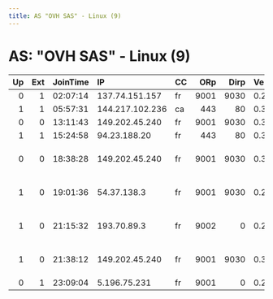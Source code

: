 ```yaml
---
title: AS "OVH SAS" - Linux (9)
---
```


# AS: "OVH SAS" - Linux (9)

|   Up |   Ext | JoinTime   | IP              | CC   |   ORp |   Dirp | Version   | Contact                      | Nickname           |   eFamMembers |
|-----:|------:|:-----------|:----------------|:-----|------:|-------:|:----------|:-----------------------------|:-------------------|--------------:|
|    0 |     1 | 02:07:14   | 137.74.151.157  | fr   |  9001 |   9030 | 0.2.5.14  | None                         | Unnamed            |             1 |
|    1 |     1 | 05:57:31   | 144.217.102.236 | ca   |   443 |     80 | 0.3.0.10  | None                         | YESIHACK           |             1 |
|    0 |     0 | 13:11:43   | 149.202.45.240  | fr   |  9001 |   9030 | 0.3.1.8   | None                         | HypothermicServers |             1 |
|    1 |     1 | 15:24:58   | 94.23.188.20    | fr   |   443 |     80 | 0.3.1.8   | None                         | Unnamed            |             1 |
|    0 |     0 | 18:38:28   | 149.202.45.240  | fr   |  9001 |   9030 | 0.3.1.9   | Please see hypothermic do    | HypothermicServers |             1 |
|    1 |     0 | 19:01:36   | 54.37.138.3     | fr   |  9001 |   9030 | 0.2.9.13  | 0x0091C17D &lt;tor AT mikola | Poland             |             1 |
|    1 |     0 | 21:15:32   | 193.70.89.3     | fr   |  9002 |      0 | 0.2.9.14  | $ CONTACT GPG FINGERPRINT    | WhatAboutNothing   |             1 |
|    1 |     0 | 21:38:12   | 149.202.45.240  | fr   |  9001 |   9030 | 0.3.1.9   | Please see hypothermic do    | HypothermicServers |             1 |
|    0 |     1 | 23:09:04   | 5.196.75.231    | fr   |  9001 |      0 | 0.2.9.14  | None                         | Iqu7ge             |             1 |
